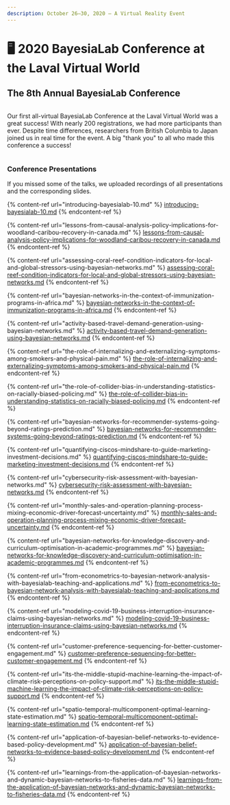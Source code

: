 ```yaml
---
description: October 26–30, 2020 — A Virtual Reality Event
---
```


# 🖥️ 2020 BayesiaLab Conference at the Laval Virtual World

## The 8th Annual BayesiaLab Conference&#x20;

<figure><img src="https://res.cloudinary.com/dvr3obmlj/image/upload/v1709086102/BayesiaLabConference2020_1000x334_sxttyo.png" alt=""><figcaption></figcaption></figure>

Our first all-virtual BayesiaLab Conference at the Laval Virtual World was a great success! With nearly 200 registrations, we had more participants than ever. Despite time differences, researchers from British Columbia to Japan joined us in real time for the event. A big "thank you" to all who made this conference a success!

<figure><img src="https://res.cloudinary.com/dvr3obmlj/image/upload/v1709086008/2020-BayesiaLab-Conference_p93r6w.jpg" alt=""><figcaption></figcaption></figure>

### Conference Presentations

If you missed some of the talks, we uploaded recordings of all presentations and the corresponding slides.

{% content-ref url="introducing-bayesialab-10.md" %}
[introducing-bayesialab-10.md](introducing-bayesialab-10.md)
{% endcontent-ref %}

{% content-ref url="lessons-from-causal-analysis-policy-implications-for-woodland-caribou-recovery-in-canada.md" %}
[lessons-from-causal-analysis-policy-implications-for-woodland-caribou-recovery-in-canada.md](lessons-from-causal-analysis-policy-implications-for-woodland-caribou-recovery-in-canada.md)
{% endcontent-ref %}

{% content-ref url="assessing-coral-reef-condition-indicators-for-local-and-global-stressors-using-bayesian-networks.md" %}
[assessing-coral-reef-condition-indicators-for-local-and-global-stressors-using-bayesian-networks.md](assessing-coral-reef-condition-indicators-for-local-and-global-stressors-using-bayesian-networks.md)
{% endcontent-ref %}

{% content-ref url="bayesian-networks-in-the-context-of-immunization-programs-in-africa.md" %}
[bayesian-networks-in-the-context-of-immunization-programs-in-africa.md](bayesian-networks-in-the-context-of-immunization-programs-in-africa.md)
{% endcontent-ref %}

{% content-ref url="activity-based-travel-demand-generation-using-bayesian-networks.md" %}
[activity-based-travel-demand-generation-using-bayesian-networks.md](activity-based-travel-demand-generation-using-bayesian-networks.md)
{% endcontent-ref %}

{% content-ref url="the-role-of-internalizing-and-externalizing-symptoms-among-smokers-and-physical-pain.md" %}
[the-role-of-internalizing-and-externalizing-symptoms-among-smokers-and-physical-pain.md](the-role-of-internalizing-and-externalizing-symptoms-among-smokers-and-physical-pain.md)
{% endcontent-ref %}

{% content-ref url="the-role-of-collider-bias-in-understanding-statistics-on-racially-biased-policing.md" %}
[the-role-of-collider-bias-in-understanding-statistics-on-racially-biased-policing.md](the-role-of-collider-bias-in-understanding-statistics-on-racially-biased-policing.md)
{% endcontent-ref %}

{% content-ref url="bayesian-networks-for-recommender-systems-going-beyond-ratings-prediction.md" %}
[bayesian-networks-for-recommender-systems-going-beyond-ratings-prediction.md](bayesian-networks-for-recommender-systems-going-beyond-ratings-prediction.md)
{% endcontent-ref %}

{% content-ref url="quantifying-ciscos-mindshare-to-guide-marketing-investment-decisions.md" %}
[quantifying-ciscos-mindshare-to-guide-marketing-investment-decisions.md](quantifying-ciscos-mindshare-to-guide-marketing-investment-decisions.md)
{% endcontent-ref %}

{% content-ref url="cybersecurity-risk-assessment-with-bayesian-networks.md" %}
[cybersecurity-risk-assessment-with-bayesian-networks.md](cybersecurity-risk-assessment-with-bayesian-networks.md)
{% endcontent-ref %}

{% content-ref url="monthly-sales-and-operation-planning-process-mixing-economic-driver-forecast-uncertainty.md" %}
[monthly-sales-and-operation-planning-process-mixing-economic-driver-forecast-uncertainty.md](monthly-sales-and-operation-planning-process-mixing-economic-driver-forecast-uncertainty.md)
{% endcontent-ref %}

{% content-ref url="bayesian-networks-for-knowledge-discovery-and-curriculum-optimisation-in-academic-programmes.md" %}
[bayesian-networks-for-knowledge-discovery-and-curriculum-optimisation-in-academic-programmes.md](bayesian-networks-for-knowledge-discovery-and-curriculum-optimisation-in-academic-programmes.md)
{% endcontent-ref %}

{% content-ref url="from-econometrics-to-bayesian-network-analysis-with-bayesialab-teaching-and-applications.md" %}
[from-econometrics-to-bayesian-network-analysis-with-bayesialab-teaching-and-applications.md](from-econometrics-to-bayesian-network-analysis-with-bayesialab-teaching-and-applications.md)
{% endcontent-ref %}

{% content-ref url="modeling-covid-19-business-interruption-insurance-claims-using-bayesian-networks.md" %}
[modeling-covid-19-business-interruption-insurance-claims-using-bayesian-networks.md](modeling-covid-19-business-interruption-insurance-claims-using-bayesian-networks.md)
{% endcontent-ref %}

{% content-ref url="customer-preference-sequencing-for-better-customer-engagement.md" %}
[customer-preference-sequencing-for-better-customer-engagement.md](customer-preference-sequencing-for-better-customer-engagement.md)
{% endcontent-ref %}

{% content-ref url="its-the-middle-stupid-machine-learning-the-impact-of-climate-risk-perceptions-on-policy-support.md" %}
[its-the-middle-stupid-machine-learning-the-impact-of-climate-risk-perceptions-on-policy-support.md](its-the-middle-stupid-machine-learning-the-impact-of-climate-risk-perceptions-on-policy-support.md)
{% endcontent-ref %}

{% content-ref url="spatio-temporal-multicomponent-optimal-learning-state-estimation.md" %}
[spatio-temporal-multicomponent-optimal-learning-state-estimation.md](spatio-temporal-multicomponent-optimal-learning-state-estimation.md)
{% endcontent-ref %}

{% content-ref url="application-of-bayesian-belief-networks-to-evidence-based-policy-development.md" %}
[application-of-bayesian-belief-networks-to-evidence-based-policy-development.md](application-of-bayesian-belief-networks-to-evidence-based-policy-development.md)
{% endcontent-ref %}

{% content-ref url="learnings-from-the-application-of-bayesian-networks-and-dynamic-bayesian-networks-to-fisheries-data.md" %}
[learnings-from-the-application-of-bayesian-networks-and-dynamic-bayesian-networks-to-fisheries-data.md](learnings-from-the-application-of-bayesian-networks-and-dynamic-bayesian-networks-to-fisheries-data.md)
{% endcontent-ref %}
